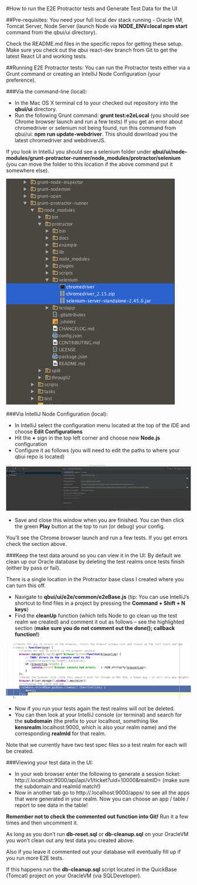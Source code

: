 #How to run the E2E Protractor tests and Generate Test Data for the UI

##Pre-requisites:
You need your full local dev stack running - Oracle VM, Tomcat Server, Node Server (launch Node via **NODE_ENV=local npm start** command from the qbui/ui directory).

Check the README.md files in the specific repos for getting these setup. Make sure you check out the qbui react-dev branch from Git to get the latest React UI and working tests.

##Running E2E Protractor tests:
You can run the Protractor tests either via a Grunt command or creating an IntelliJ Node Configuration (your preference).

###Via the command-line (local):
* In the Mac OS X terminal cd to your checked out repository into the **qbui/ui** directory.
* Run the following Grunt command: **grunt test:e2eLocal** (you should see Chrome browser launch and run a few tests)
If you get an error about chromedriver or selenium not being found, run this command from qbui/ui: **npm run update-webdriver**. 
This should download you the latest chromedriver and webdriverJS.

If you look in IntelliJ you should see a selenium folder under **qbui/ui/node-modules/grunt-protractor-runner/node_modules/protractor/selenium**
(you can move the folder to this location if the above command put it somewhere else).

![protractorSeleniumLoc.png](protractorSeleniumLoc.png) 

###Via IntelliJ Node Configuration (local):
* In IntelliJ select the configuration menu located at the top of the IDE and choose **Edit Configurations**
* Hit the **+** sign in the top left corner and choose new **Node.js** configuration
* Configure it as follows (you will need to edit the paths to where your qbui repo is located)

![protractorIntelliJConfig.png](protractorIntelliJConfig.png)

* Save and close this window when you are finished. You can then click the green **Play** button at the top to run (or debug) your config.

You’ll see the Chrome browser launch and run a few tests. If you get errors check the section above.

###Keep the test data around so you can view it in the UI:
By default we clean up our Oracle database by deleting the test realms once tests finish (either by pass or fail). 

There is a single location in the Protractor base class I created where you can turn this off.

* Navigate to **qbui/ui/e2e/common/e2eBase.js** (tip: You can use IntelliJ’s shortcut to find files in a project by pressing the **Command + Shift + N keys**)
* Find the **cleanUp** function (which tells Node to go clean up the test realm we created) and comment it out as follows – see the highlighted section (**make sure you do not comment out the done(); callback function!**)

![protractorCleanUpFunction.png](protractorCleanUpFunction.png)

* Now if you run your tests again the test realms will not be deleted.
* You can then look at your IntelliJ console (or terminal) and search for the **subdomain** (the prefix to your localhost, something like **kensrealm**.localhost:9000, which is also your realm name) and the corresponding **realmId** for that realm.

Note that we currently have two test spec files so a test realm for each will be created.

###Viewing your test data in the UI:
* In your web browser enter the following to generate a session ticket: http://<your realm name>.localhost:9000/api/api/v1/ticket?uid=10000&realmID=<your realm ID> (make sure the subdomain and realmId match!)
* Now in another tab go to http://<your realm name>.localhost:9000/apps/ to see all the apps that were generated in your realm. Now you can choose an app / table / report to see data in the table!

**Remember not to check the commented out function into Git!** Run it a few times and then uncomment it. 

As long as you don’t run **db-reset.sql** or **db-cleanup.sql** on your OracleVM you won’t clean out any test data you created above. 

Also if you leave it commented out your database will eventually fill up if you run more E2E tests.  

If this happens run the **db-cleanup.sql** script located in the QuickBase (Tomcat) project on your OracleVM (via SQLDeveloper).